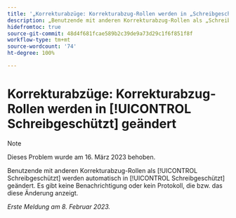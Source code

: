 ```yaml
---
title: '„Korrekturabzüge: Korrekturabzug-Rollen werden in „Schreibgeschützt“ geändert.“'
description: „Benutzende mit anderen Korrekturabzug-Rollen als „Schreibgeschützt“ werden automatisch in „Schreibgeschützt“ geändert. Es gibt keine Benachrichtigung oder kein Protokoll, die bzw. das diese Änderung anzeigt.“
hidefromtoc: true
source-git-commit: 48d4f681fcae589b2c39de9a73d29c1f6f851f8f
workflow-type: tm+mt
source-wordcount: '74'
ht-degree: 100%

---
```



# Korrekturabzüge: Korrekturabzug-Rollen werden in [!UICONTROL Schreibgeschützt] geändert

>[!NOTE]
>
>Dieses Problem wurde am 16. März 2023 behoben.

Benutzende mit anderen Korrekturabzug-Rollen als [!UICONTROL Schreibgeschützt] werden automatisch in [!UICONTROL Schreibgeschützt] geändert. Es gibt keine Benachrichtigung oder kein Protokoll, die bzw. das diese Änderung anzeigt.

_Erste Meldung am 8. Februar 2023._

